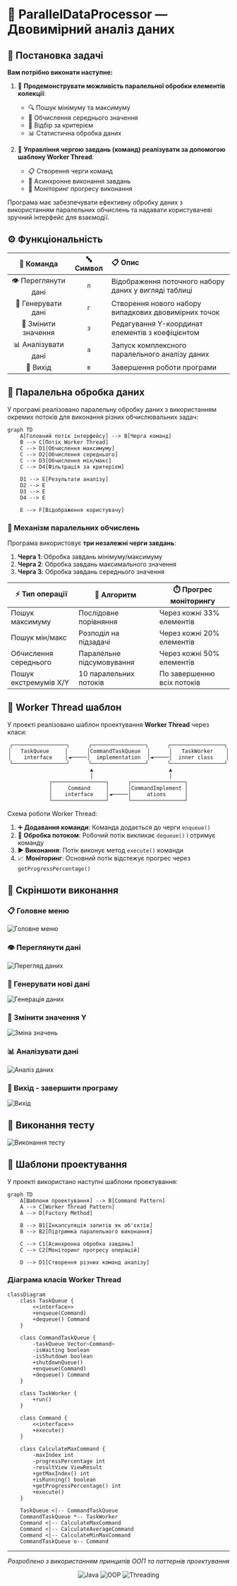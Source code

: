 
# 🚀 ParallelDataProcessor — Двовимірний аналіз даних

## 📝 Постановка задачі

**Вам потрібно виконати наступне:**

1. 🔄 **Продемонструвати можливість паралельної обробки елементів колекції**:
   - 🔍 Пошук мінімуму та максимуму
   - 📏 Обчислення середнього значення
   - 🔎 Відбір за критерієм
   - 📊 Статистична обробка даних

2. 🧵 **Управління чергою завдань (команд) реалізувати за допомогою шаблону Worker Thread**:
   - 📋 Створення черги команд
   - 🔄 Асинхронне виконання завдань
   - 📡 Моніторинг прогресу виконання

Програма має забезпечувати ефективну обробку даних з використанням паралельних обчислень та надавати користувачеві зручний інтерфейс для взаємодії.

## ⚙️ Функціональність

<div align="center">

| 🔑 Команда | 🔤 Символ | 📋 Опис |
|:----------:|:--------:|:-------|
| 👁️ Переглянути дані | `п` | Відображення поточного набору даних у вигляді таблиці |
| 🔄 Генерувати дані | `г` | Створення нового набору випадкових двовимірних точок |
| 📝 Змінити значення | `з` | Редагування Y-координат елементів з коефіцієнтом |
| 📊 Аналізувати дані | `а` | Запуск комплексного паралельного аналізу даних |
| 🚪 Вихід | `в` | Завершення роботи програми |

</div>

## 🧵 Паралельна обробка даних

У програмі реалізовано паралельну обробку даних з використанням окремих потоків для виконання різних обчислювальних задач:

```mermaid
graph TD
    A[Головний потік інтерфейсу] --> B[Черга команд]
    B --> C[Потік Worker Thread]
    C --> D1[Обчислення максимуму]
    C --> D2[Обчислення середнього]
    C --> D3[Обчислення мін/макс]
    C --> D4[Фільтрація за критерієм]
    
    D1 --> E[Результати аналізу]
    D2 --> E
    D3 --> E
    D4 --> E
    
    E --> F[Відображення користувачу]
```

### 🔄 Механізм паралельних обчислень

Програма використовує **три незалежні черги завдань**:

1. **Черга 1**: Обробка завдань мінімуму/максимуму
2. **Черга 2**: Обробка завдань максимального значення
3. **Черга 3**: Обробка завдань середнього значення

<div align="center">

| ⚡ Тип операції | 🔄 Алгоритм | ⏱️ Прогрес моніторингу |
|----------------|------------|----------------------|
| Пошук максимуму | Послідовне порівняння | Через кожні 33% елементів |
| Пошук мін/макс | Розподіл на підзадачі | Через кожні 20% елементів |
| Обчислення середнього | Паралельне підсумовування | Через кожні 50% елементів |
| Пошук екстремумів X/Y | 10 паралельних потоків | По завершенню всіх потоків |

</div>

## 🔄 Worker Thread шаблон

У проекті реалізовано шаблон проектування **Worker Thread** через класи:

<div align="center">

```
┌─────────────────┐      ┌─────────────────┐      ┌─────────────────┐
│   TaskQueue     │      │CommandTaskQueue  │      │   TaskWorker    │
│    interface    │◄─────│  implementation  │◄─────│  inner class    │
└─────────────────┘      └─────────────────┘      └─────────────────┘
        ▲                        ▲
        │                        │
┌─────────────────┐      ┌─────────────────┐
│     Command     │      │CommandImplement │
│    interface    │◄─────│     ations      │
└─────────────────┘      └─────────────────┘
```

</div>

Схема роботи Worker Thread:

1. ➕ **Додавання команди**: Команда додається до черги `enqueue()`
2. 🔄 **Обробка потоком**: Робочий потік викликає `dequeue()` і отримує команду
3. ▶️ **Виконання**: Потік виконує метод `execute()` команди
4. 📈 **Моніторинг**: Основний потік відстежує прогрес через `getProgressPercentage()`

## 📸 Скріншоти виконання

### 📋 Головне меню
![Головне меню](https://example.com/main_menu_screenshot.png)

### 👁️ Переглянути дані
![Перегляд даних](https://example.com/view_data_screenshot.png)

### 🔄 Генерувати нові дані
![Генерація даних](https://example.com/generate_data_screenshot.png)

### 📝 Змінити значення Y
![Зміна значень](https://example.com/change_y_screenshot.png)

### 📊 Аналізувати дані
![Аналіз даних](https://example.com/analyze_data_screenshot.png)

### 🚪 Вихід - завершити програму
![Вихід](https://example.com/exit_screenshot.png)

## 🧪 Виконання тесту
![Виконання тесту](https://example.com/test_execution_screenshot.png)

## 🌟 Шаблони проектування

У проекті використано наступні шаблони проектування:

```mermaid
graph TD
    A[Шаблони проектування] --> B[Command Pattern]
    A --> C[Worker Thread Pattern]
    A --> D[Factory Method]
    
    B --> B1[Інкапсуляція запитів як об'єктів]
    B --> B2[Підтримка паралельного виконання]
    
    C --> C1[Асинхронна обробка завдань]
    C --> C2[Моніторинг прогресу операцій]
    
    D --> D1[Створення різних команд аналізу]
```

### Діаграма класів Worker Thread

```mermaid
classDiagram
    class TaskQueue {
        <<interface>>
        +enqueue(Command)
        +dequeue() Command
    }
    
    class CommandTaskQueue {
        -taskQueue Vector~Command~
        -isWaiting boolean
        -isShutdown boolean
        +shutdownQueue()
        +enqueue(Command)
        +dequeue() Command
    }
    
    class TaskWorker {
        +run()
    }
    
    class Command {
        <<interface>>
        +execute()
    }
    
    class CalculateMaxCommand {
        -maxIndex int
        -progressPercentage int
        -resultView ViewResult
        +getMaxIndex() int
        +isRunning() boolean
        +getProgressPercentage() int
        +execute()
    }
    
    TaskQueue <|-- CommandTaskQueue
    CommandTaskQueue *-- TaskWorker
    Command <|-- CalculateMaxCommand
    Command <|-- CalculateAverageCommand
    Command <|-- CalculateMinMaxCommand
    CommandTaskQueue o-- Command
```

---

<div align="center">
  
  *Розроблено з використанням принципів ООП та паттернів проектування*
  
  ![Java](https://img.shields.io/badge/Made%20with-Java-red?style=flat-square&logo=java)
  ![OOP](https://img.shields.io/badge/OOP-Principles-blue?style=flat-square)
  ![Threading](https://img.shields.io/badge/Multi-Threading-purple?style=flat-square)
  
</div>
